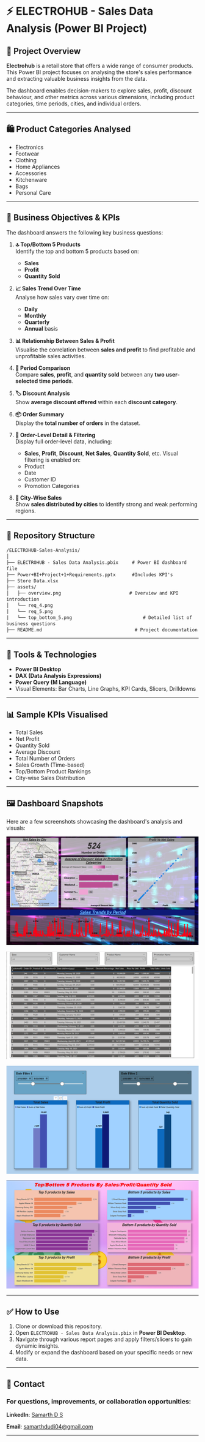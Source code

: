 
# ⚡ ELECTROHUB - Sales Data Analysis (Power BI Project)

## 📝 Project Overview

**Electrohub** is a retail store that offers a wide range of consumer products. This Power BI project focuses on analysing the store's sales performance and extracting valuable business insights from the data.

The dashboard enables decision-makers to explore sales, profit, discount behaviour, and other metrics across various dimensions, including product categories, time periods, cities, and individual orders.

---

## 🛍️ Product Categories Analysed

- Electronics  
- Footwear  
- Clothing  
- Home Appliances  
- Accessories  
- Kitchenware  
- Bags  
- Personal Care  

---

## 🎯 Business Objectives & KPIs

The dashboard answers the following key business questions:

1. **🔝 Top/Bottom 5 Products**  
   Identify the top and bottom 5 products based on:
   - **Sales**
   - **Profit**
   - **Quantity Sold**

2. **📈 Sales Trend Over Time**  
   Analyse how sales vary over time on:
   - **Daily**
   - **Monthly**
   - **Quarterly**
   - **Annual** basis

3. **📊 Relationship Between Sales & Profit**  
   Visualise the correlation between **sales and profit** to find profitable and unprofitable sales activities.

4. **🔄 Period Comparison**  
   Compare **sales**, **profit**, and **quantity sold** between any **two user-selected time periods**.

5. **🏷️ Discount Analysis**  
   Show **average discount offered** within each **discount category**.

6. **📦 Order Summary**  
   Display the **total number of orders** in the dataset.

7. **🧾 Order-Level Detail & Filtering**  
   Display full order-level data, including:
   - **Sales**, **Profit**, **Discount**, **Net Sales**, **Quantity Sold**, etc.
   Visual filtering is enabled on:
   - Product  
   - Date  
   - Customer ID  
   - Promotion Categories  

8. **🌆 City-Wise Sales**  
   Show **sales distributed by cities** to identify strong and weak performing regions.

---

## 📂 Repository Structure

```
/ELECTROHUB-Sales-Analysis/
│
├── ELECTROHUB - Sales Data Analysis.pbix     # Power BI dashboard file
├── Power+BI+Project+1+Requirements.pptx      #Includes KPI's
├── Store Data.xlsx
├── assets/
│   ├── overview.png                         # Overview and KPI introduction
│   └── req_4.png
|   └── req_5.png
|   └── top_bottom_5.png                          # Detailed list of business questions
├── README.md                                  # Project documentation
```
---

## 🧰 Tools & Technologies

- **Power BI Desktop**
- **DAX (Data Analysis Expressions)**
- **Power Query (M Language)**
- Visual Elements: Bar Charts, Line Graphs, KPI Cards, Slicers, Drilldowns

---

## 📊 Sample KPIs Visualised

- Total Sales  
- Net Profit  
- Quantity Sold  
- Average Discount  
- Total Number of Orders  
- Sales Growth (Time-based)  
- Top/Bottom Product Rankings  
- City-wise Sales Distribution  

---

## 🖼️ Dashboard Snapshots

Here are a few screenshots showcasing the dashboard's analysis and visuals:



![Dashboard Overview](assets/overview.png)

![City-wise Sales Analysis 1](assets/req_5.png)

![City-wise Sales Analysis 2](assets/req_4.png)

![Top/Bottom Products](assets/top_bottom_5.png)


---

## ✅ How to Use

1. Clone or download this repository.
2. Open `ELECTROHUB - Sales Data Analysis.pbix` in **Power BI Desktop**.
3. Navigate through various report pages and apply filters/slicers to gain dynamic insights.
4. Modify or expand the dashboard based on your specific needs or new data.

---

## 📧 Contact

### For questions, improvements, or collaboration opportunities:

**LinkedIn**: [Samarth D S](https://www.linkedin.com/in/samarthds/)

**Email**: samarthdudi04@gmail.com

---
